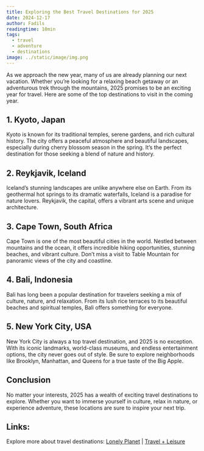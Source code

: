 ```yaml
---
title: Exploring the Best Travel Destinations for 2025
date: 2024-12-17
author: Fadils
readingtime: 10min
tags:
  - travel
  - adventure
  - destinations
image: ../static/image/img.png
---
```



As we approach the new year, many of us are already planning our next vacation. Whether you’re looking for a relaxing beach getaway or an adventurous trek through the mountains, 2025 promises to be an exciting year for travel. Here are some of the top destinations to visit in the coming year.

## 1. Kyoto, Japan
Kyoto is known for its traditional temples, serene gardens, and rich cultural history. The city offers a peaceful atmosphere and beautiful landscapes, especially during cherry blossom season in the spring. It’s the perfect destination for those seeking a blend of nature and history.

## 2. Reykjavik, Iceland
Iceland’s stunning landscapes are unlike anywhere else on Earth. From its geothermal hot springs to its dramatic waterfalls, Iceland is a paradise for nature lovers. Reykjavik, the capital, offers a vibrant arts scene and unique architecture.

## 3. Cape Town, South Africa
Cape Town is one of the most beautiful cities in the world. Nestled between mountains and the ocean, it offers incredible hiking opportunities, stunning beaches, and vibrant culture. Don’t miss a visit to Table Mountain for panoramic views of the city and coastline.

## 4. Bali, Indonesia
Bali has long been a popular destination for travelers seeking a mix of culture, nature, and relaxation. From its lush rice terraces to its beautiful beaches and spiritual temples, Bali offers something for everyone.

## 5. New York City, USA
New York City is always a top travel destination, and 2025 is no exception. With its iconic landmarks, world-class museums, and endless entertainment options, the city never goes out of style. Be sure to explore neighborhoods like Brooklyn, Manhattan, and Queens for a true taste of the Big Apple.

## Conclusion
No matter your interests, 2025 has a wealth of exciting travel destinations to explore. Whether you want to immerse yourself in culture, relax in nature, or experience adventure, these locations are sure to inspire your next trip.

## Links:
Explore more about travel destinations: [Lonely Planet](https://www.lonelyplanet.com) | [Travel + Leisure](https://www.travelandleisure.com)

